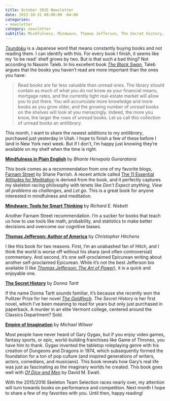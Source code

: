 ```yaml
---
title: October 2015 Newsletter
date: 2015-10-31 00:00:00 -04:00
categories:
- newsletter
category: newsletter
subtitle: Mindfulness, Mindware, Thomas Jefferson, The Secret History, and DnD.
---
```


*[Tsundoku](https://en.wikipedia.org/wiki/Tsundoku)* is a Japanese word that means constantly buying books and not reading them. I can identify with this. For every book I finish, it seems like my 'to be read' shelf grows by two. But is that such a bad thing? Not according to Nassim Taleb. In his excellent book *[The Black Swan](http://amzn.to/1N3tSky)*, Taleb argues that the books you haven’t read are more important than the ones you have:  

> Read books are far less valuable than unread ones. The library should contain as much of what you do not know as your financial means, mortgage rates, and the currently tight real-estate market will allow you to put there. You will accumulate more knowledge and more books as you grow older, and the growing number of unread books on the shelves will look at you menacingly. Indeed, the more you know, the larger the rows of unread books. Let us call this collection of unread books an antilibrary.

This month, I want to share the newest additions to my *antilibrary*, purchased just yesterday in Utah. I hope to finish a few of these before I land in New York next week. But if I don’t, I’m happy just knowing they’re available on my shelf when the time is right.

**[Mindfulness in Plain English](http://amzn.to/1P3OxuB)** by *Bhante Henepola Gunaratana*

This book comes as a recommendation from one of my favorite blogs, [Farnam Street](https://www.farnamstreetblog.com) by Shane Parrish. A recent article called [The 11 Essential Attitudes for Meditation](https://www.farnamstreetblog.com/2015/10/attitudes-for-meditation/) is derived from the book, and it perfectly captures my skeleton racing philosophy with tenets like *Don’t Expect anything*, *View all problems as challenges*, and *Let go*. This is a great book for anyone interested in mindfulness and meditation.

**[Mindware: Tools for Smart Thinking](http://amzn.to/1M8IUc9)** by *Richard E. Nisbett*

Another Farnam Street recommendation. I’m a sucker for books that teach us how to use tools like math, probability, and statistics to make better decisions and overcome our cognitive biases.

**[Thomas Jefferson: Author of America](http://amzn.to/1M8IWRl)** by *Christopher Hitchens*

 I like this book for two reasons. First, I’m an unabashed fan of Hitch, and I think the world is worse off without his sharp (and often controversial) commentary. And second, it’s one self-proclaimed Epicurean writing about another self-proclaimed Epicurean. While it’s not the best Jefferson bio available (I like *[Thomas Jefferson: The Art of Power](http://amzn.to/1P3OIGr)*), it is a quick and enjoyable one.

**[The Secret History](http://amzn.to/1P3OGOC)** by *Donna Tartt*

If the name Donna Tartt sounds familiar, it’s because she recently won the Pulitzer Prize for her novel *[The Goldfinch](http://amzn.to/1Hk6QDQ)*. *The Secret History* is her first novel, which I’ve been meaning to read for years but only just purchased in paperback. A murder in an elite Vermont college, centered around the Classics Department? Sold.

**[Empire of Imagination](http://amzn.to/1N3uqXC)** by *Michael Witwer*

Most people have never heard of Gary Gygax, but if you enjoy video games, fantasy sports, or epic, world-building franchises like Game of Thrones, you have him to thank. Gygax invented the tabletop roleplaying genre with his creation of Dungeons and Dragons in 1974, which subsequently formed the foundation for a ton of pop culture (and inspired generations of writers, actors, comedians, and musicians). This book reveals how Gary’s real life was just as fascinating as the imaginary worlds he created.  This book goes well with *[Of Dice and Men](http://amzn.to/1N3usi9)* by David M. Ewalt.

With the 2015/2016 Skeleton Team Selection races nearly over, my attention will turn towards books on performance and competition. Next month I hope to share a few of my favorites with you. Until then, happy reading!
